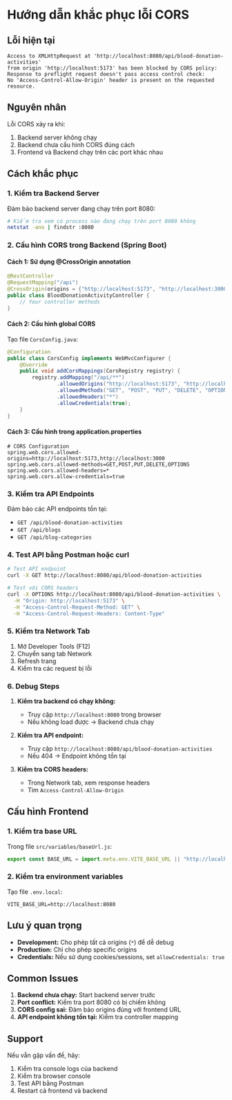 # Hướng dẫn khắc phục lỗi CORS

## Lỗi hiện tại
```
Access to XMLHttpRequest at 'http://localhost:8080/api/blood-donation-activities' 
from origin 'http://localhost:5173' has been blocked by CORS policy: 
Response to preflight request doesn't pass access control check: 
No 'Access-Control-Allow-Origin' header is present on the requested resource.
```

## Nguyên nhân
Lỗi CORS xảy ra khi:
1. Backend server không chạy
2. Backend chưa cấu hình CORS đúng cách
3. Frontend và Backend chạy trên các port khác nhau

## Cách khắc phục

### 1. Kiểm tra Backend Server
Đảm bảo backend server đang chạy trên port 8080:
```bash
# Kiểm tra xem có process nào đang chạy trên port 8080 không
netstat -ano | findstr :8080
```

### 2. Cấu hình CORS trong Backend (Spring Boot)

#### Cách 1: Sử dụng @CrossOrigin annotation
```java
@RestController
@RequestMapping("/api")
@CrossOrigin(origins = {"http://localhost:5173", "http://localhost:3000"})
public class BloodDonationActivityController {
    // Your controller methods
}
```

#### Cách 2: Cấu hình global CORS
Tạo file `CorsConfig.java`:
```java
@Configuration
public class CorsConfig implements WebMvcConfigurer {
    @Override
    public void addCorsMappings(CorsRegistry registry) {
        registry.addMapping("/api/**")
                .allowedOrigins("http://localhost:5173", "http://localhost:3000")
                .allowedMethods("GET", "POST", "PUT", "DELETE", "OPTIONS")
                .allowedHeaders("*")
                .allowCredentials(true);
    }
}
```

#### Cách 3: Cấu hình trong application.properties
```properties
# CORS Configuration
spring.web.cors.allowed-origins=http://localhost:5173,http://localhost:3000
spring.web.cors.allowed-methods=GET,POST,PUT,DELETE,OPTIONS
spring.web.cors.allowed-headers=*
spring.web.cors.allow-credentials=true
```

### 3. Kiểm tra API Endpoints
Đảm bảo các API endpoints tồn tại:
- `GET /api/blood-donation-activities`
- `GET /api/blogs`
- `GET /api/blog-categories`

### 4. Test API bằng Postman hoặc curl
```bash
# Test API endpoint
curl -X GET http://localhost:8080/api/blood-donation-activities

# Test với CORS headers
curl -X OPTIONS http://localhost:8080/api/blood-donation-activities \
  -H "Origin: http://localhost:5173" \
  -H "Access-Control-Request-Method: GET" \
  -H "Access-Control-Request-Headers: Content-Type"
```

### 5. Kiểm tra Network Tab
1. Mở Developer Tools (F12)
2. Chuyển sang tab Network
3. Refresh trang
4. Kiểm tra các request bị lỗi

### 6. Debug Steps
1. **Kiểm tra backend có chạy không:**
   - Truy cập `http://localhost:8080` trong browser
   - Nếu không load được → Backend chưa chạy

2. **Kiểm tra API endpoint:**
   - Truy cập `http://localhost:8080/api/blood-donation-activities`
   - Nếu 404 → Endpoint không tồn tại

3. **Kiểm tra CORS headers:**
   - Trong Network tab, xem response headers
   - Tìm `Access-Control-Allow-Origin`

## Cấu hình Frontend

### 1. Kiểm tra base URL
Trong file `src/variables/baseUrl.js`:
```javascript
export const BASE_URL = import.meta.env.VITE_BASE_URL || "http://localhost:8080";
```

### 2. Kiểm tra environment variables
Tạo file `.env.local`:
```env
VITE_BASE_URL=http://localhost:8080
```

## Lưu ý quan trọng
- **Development:** Cho phép tất cả origins (`*`) để dễ debug
- **Production:** Chỉ cho phép specific origins
- **Credentials:** Nếu sử dụng cookies/sessions, set `allowCredentials: true`

## Common Issues
1. **Backend chưa chạy:** Start backend server trước
2. **Port conflict:** Kiểm tra port 8080 có bị chiếm không
3. **CORS config sai:** Đảm bảo origins đúng với frontend URL
4. **API endpoint không tồn tại:** Kiểm tra controller mapping

## Support
Nếu vẫn gặp vấn đề, hãy:
1. Kiểm tra console logs của backend
2. Kiểm tra browser console
3. Test API bằng Postman
4. Restart cả frontend và backend 